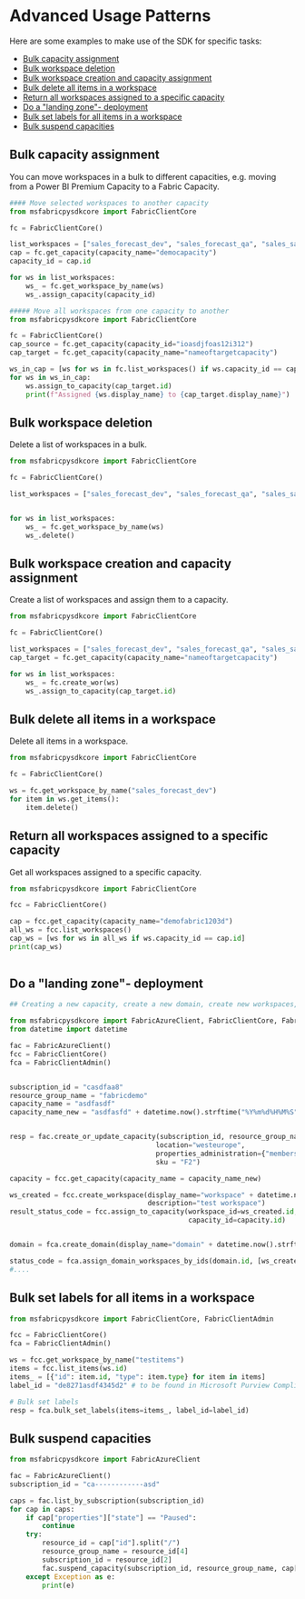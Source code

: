 # Advanced Usage Patterns

Here are some examples to make use of the SDK for specific tasks:

- [Bulk capacity assignment](#bulk-capacity-assignment)
- [Bulk workspace deletion](#bulk-workspace-deletion)
- [Bulk workspace creation and capacity assignment](#bulk-workspace-creation-and-capacity-assignment)
- [Bulk delete all items in a workspace](#bulk-delete-all-items-in-a-workspace)
- [Return all workspaces assigned to a specific capacity](#return-all-workspaces-assigned-to-a-specific-capacity)
- [Do a "landing zone"- deployment](#do-a-landing-zone--deployment)
- [Bulk set labels for all items in a workspace](#bulk-set-labels-for-all-items-in-a-workspace)
- [Bulk suspend capacities](#bulk-suspend-capacities)



## Bulk capacity assignment

You can move workspaces in a bulk to different capacities, e.g. moving from a Power BI Premium Capacity to a Fabric Capacity.

```python
#### Move selected workspaces to another capacity
from msfabricpysdkcore import FabricClientCore

fc = FabricClientCore()

list_workspaces = ["sales_forecast_dev", "sales_forecast_qa", "sales_sandbox", "finance_sandbox"]
cap = fc.get_capacity(capacity_name="democapacity")
capacity_id = cap.id

for ws in list_workspaces:
    ws_ = fc.get_workspace_by_name(ws)
    ws_.assign_capacity(capacity_id)

##### Move all workspaces from one capacity to another
from msfabricpysdkcore import FabricClientCore

fc = FabricClientCore()
cap_source = fc.get_capacity(capacity_id="ioasdjfoas12i312")
cap_target = fc.get_capacity(capacity_name="nameoftargetcapacity")

ws_in_cap = [ws for ws in fc.list_workspaces() if ws.capacity_id == cap_source.id]
for ws in ws_in_cap:
    ws.assign_to_capacity(cap_target.id)
    print(f"Assigned {ws.display_name} to {cap_target.display_name}")

```

## Bulk workspace deletion

Delete a list of workspaces in a bulk.

```python
from msfabricpysdkcore import FabricClientCore

fc = FabricClientCore()

list_workspaces = ["sales_forecast_dev", "sales_forecast_qa", "sales_sandbox", "finance_sandbox"]


for ws in list_workspaces:
    ws_ = fc.get_workspace_by_name(ws)
    ws_.delete()

```

## Bulk workspace creation and capacity assignment

Create a list of workspaces and assign them to a capacity.

```python
from msfabricpysdkcore import FabricClientCore

fc = FabricClientCore()

list_workspaces = ["sales_forecast_dev", "sales_forecast_qa", "sales_sandbox", "finance_sandbox"]
cap_target = fc.get_capacity(capacity_name="nameoftargetcapacity")

for ws in list_workspaces:
    ws_ = fc.create_wor(ws)
    ws_.assign_to_capacity(cap_target.id)

```

## Bulk delete all items in a workspace

Delete all items in a workspace.

```python
from msfabricpysdkcore import FabricClientCore

fc = FabricClientCore()

ws = fc.get_workspace_by_name("sales_forecast_dev")
for item in ws.get_items():
    item.delete()

```

## Return all workspaces assigned to a specific capacity

Get all workspaces assigned to a specific capacity.

```python
from msfabricpysdkcore import FabricClientCore

fcc = FabricClientCore()

cap = fcc.get_capacity(capacity_name="demofabric1203d")
all_ws = fcc.list_workspaces()
cap_ws = [ws for ws in all_ws if ws.capacity_id == cap.id]
print(cap_ws)
    
```

## Do a "landing zone"- deployment
```python
## Creating a new capacity, create a new domain, create new workspaces, assign the new capacity to these workspaces, assign the workspaces to the domain, assign users to the workspaces, create a skeleton of workspace items in those workspaces

from msfabricpysdkcore import FabricAzureClient, FabricClientCore, FabricClientAdmin
from datetime import datetime

fac = FabricAzureClient()
fcc = FabricClientCore()
fca = FabricClientAdmin()


subscription_id = "casdfaa8"
resource_group_name = "fabricdemo"
capacity_name = "asdfasdf"
capacity_name_new = "asdfasfd" + datetime.now().strftime("%Y%m%d%H%M%S")


resp = fac.create_or_update_capacity(subscription_id, resource_group_name, capacity_name_new, 
                                    location="westeurope",
                                    properties_administration={"members": ['asdfads@dasfasdf.com']},
                                    sku = "F2")

capacity = fcc.get_capacity(capacity_name = capacity_name_new)

ws_created = fcc.create_workspace(display_name="workspace" + datetime.now().strftime("%Y%m%d%H%M%S"),
                                  description="test workspace")
result_status_code = fcc.assign_to_capacity(workspace_id=ws_created.id, 
                                            capacity_id=capacity.id)


domain = fca.create_domain(display_name="domain" + datetime.now().strftime("%Y%m%d%H%M%S"))

status_code = fca.assign_domain_workspaces_by_ids(domain.id, [ws_created.id])
#....
```

## Bulk set labels for all items in a workspace

```python
from msfabricpysdkcore import FabricClientCore, FabricClientAdmin

fcc = FabricClientCore()
fca = FabricClientAdmin()

ws = fcc.get_workspace_by_name("testitems")
items = fcc.list_items(ws.id)
items_ = [{"id": item.id, "type": item.type} for item in items]
label_id = "de8271asdf4345d2" # to be found in Microsoft Purview Compliance Center

# Bulk set labels 
resp = fca.bulk_set_labels(items=items_, label_id=label_id)
```

## Bulk suspend capacities

```python
from msfabricpysdkcore import FabricAzureClient

fac = FabricAzureClient()
subscription_id = "ca------------asd"

caps = fac.list_by_subscription(subscription_id)
for cap in caps:
    if cap["properties"]["state"] == "Paused":
        continue
    try:
        resource_id = cap["id"].split("/")
        resource_group_name = resource_id[4]
        subscription_id = resource_id[2]
        fac.suspend_capacity(subscription_id, resource_group_name, cap["name"])
    except Exception as e:
        print(e)
```